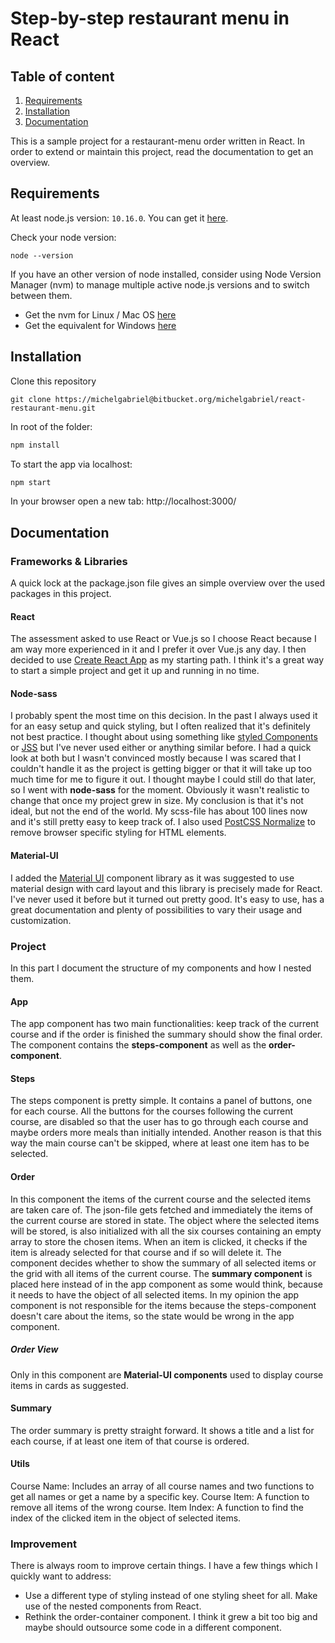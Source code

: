 # Step-by-step restaurant menu in React

## Table of content

1. [Requirements](#requirements)
2. [Installation](#installation)
3. [Documentation](#documentation)

This is a sample project for a restaurant-menu order written in React. In order to extend or maintain this project, read the documentation to get an overview.

## Requirements

At least node.js version: `10.16.0`. You can get it [here](https://nodejs.org/en/).

Check your node version:

```
node --version
```


If you have an other version of node installed, consider using Node Version Manager (nvm) to manage multiple active node.js versions and to switch between them.

- Get the nvm for Linux / Mac OS [here](https://github.com/nvm-sh/nvm)
- Get the equivalent for Windows [here](https://github.com/coreybutler/nvm-windows)

## Installation

Clone this repository

```
git clone https://michelgabriel@bitbucket.org/michelgabriel/react-restaurant-menu.git
```

In root of the folder:

```bash
npm install
```

To start the app via localhost:

```bash
npm start
```

In your browser open a new tab: http://localhost:3000/

## Documentation

### Frameworks & Libraries

A quick lock at the package.json file gives an simple overview over the used packages in this project.

#### React

The assessment asked to use React or Vue.js so I choose React because I am way more experienced in it and I prefer it over Vue.js any day. I then decided to use [Create React App](https://github.com/facebook/create-react-app) as my starting path. I think it's a great way to start a simple project and get it up and running in no time.

#### Node-sass

I probably spent the most time on this decision. In the past I always used it for an easy setup and quick styling, but I often realized that it's definitely not best practice. I thought about using something like [styled Components](https://www.styled-components.com/) or [JSS](https://cssinjs.org/) but I've never used either or anything similar before. I had a quick look at both but I wasn't convinced mostly because I was scared that I couldn't handle it as the project is getting bigger or that it will take up too much time for me to figure it out. I thought maybe I could still do that later, so I went with **node-sass** for the moment. Obviously it wasn't realistic to change that once my project grew in size. My conclusion is that it's not ideal, but not the end of the world. My scss-file has about 100 lines now and it's still pretty easy to keep track of.
I also used [PostCSS Normalize](https://github.com/csstools/postcss-normalize) to remove browser specific styling for HTML elements.

#### Material-UI

I added the [Material UI](https://material-ui.com/) component library as it was suggested to use material design with card layout and this library is precisely made for React. I've never used it before but it turned out pretty good. It's easy to use, has a great documentation and plenty of possibilities to vary their usage and customization.

### Project

In this part I document the structure of my components and how I nested them.

#### App

The app component has two main functionalities: keep track of the current course and if the order is finished the summary should show the final order.
The component contains the **steps-component** as well as the **order-component**.

#### Steps

The steps component is pretty simple. It contains a panel of buttons, one for each course. All the buttons for the courses following the current course, are disabled so that the user has to go through each course and maybe orders more meals than initially intended. Another reason is that this way the main course can't be skipped, where at least one item has to be selected.

#### Order

In this component the items of the current course and the selected items are taken care of. The json-file gets fetched and immediately the items of the current course are stored in state. The object where the selected items will be stored, is also initialized with all the six courses containing an empty array to store the chosen items. When an item is clicked, it checks if the item is already selected for that course and if so will delete it.
The component decides whether to show the summary of all selected items or the grid with all items of the current course. The **summary component** is placed here instead of in the app component as some would think, because it needs to have the object of all selected items. In my opinion the app component is not responsible for the items because the steps-component doesn't care about the items, so the state would be wrong in the app component.

##### Order View

Only in this component are **Material-UI components** used to display course items in cards as suggested.

#### Summary

The order summary is pretty straight forward. It shows a title and a list for each course, if at least one item of that course is ordered.

#### Utils

Course Name: Includes an array of all course names and two functions to get all names or get a name by a specific key.
Course Item: A function to remove all items of the wrong course.
Item Index: A function to find the index of the clicked item in the object of selected items.

### Improvement

There is always room to improve certain things. I have a few things which I quickly want to address:

- Use a different type of styling instead of one styling sheet for all. Make use of the nested components from React.
- Rethink the order-container component. I think it grew a bit too big and maybe should outsource some code in a different component.
